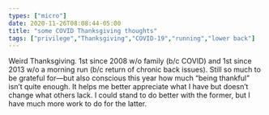 ```yaml
---
types: ["micro"]
date: 2020-11-26T08:08:44-05:00
title: "some COVID Thanksgiving thoughts"
tags: ["privilege","Thanksgiving","COVID-19","running","lower back"]
---
```

Weird Thanksgiving. 1st since 2008 w/o family (b/c COVID) and 1st since 2013 w/o a morning run (b/c return of chronic back issues). Still so much to be grateful for—but also conscious this year how much “being thankful” isn’t quite enough. It helps me better appreciate what I have but doesn’t change what others lack. I could stand to do better with the former, but I have much more work to do for the latter.

